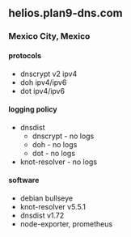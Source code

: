 ## helios.plan9-dns.com
### Mexico City, Mexico

#### protocols
- dnscrypt v2 ipv4
- doh ipv4/ipv6
- dot ipv4/ipv6

#### logging policy
- dnsdist
  - dnscrypt - no logs
  - doh - no logs
  - dot - no logs
- knot-resolver - no logs

#### software
- debian bullseye
- knot-resolver v5.5.1
- dnsdist v1.72
- node-exporter, prometheus

